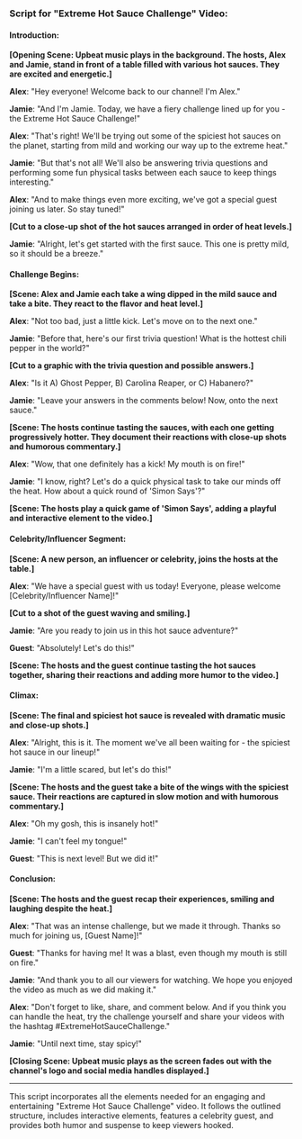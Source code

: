 ### Script for "Extreme Hot Sauce Challenge" Video:

#### **Introduction**:

**[Opening Scene: Upbeat music plays in the background. The hosts, Alex and Jamie, stand in front of a table filled with various hot sauces. They are excited and energetic.]**

**Alex**: "Hey everyone! Welcome back to our channel! I'm Alex."

**Jamie**: "And I'm Jamie. Today, we have a fiery challenge lined up for you - the Extreme Hot Sauce Challenge!"

**Alex**: "That's right! We'll be trying out some of the spiciest hot sauces on the planet, starting from mild and working our way up to the extreme heat."

**Jamie**: "But that's not all! We'll also be answering trivia questions and performing some fun physical tasks between each sauce to keep things interesting."

**Alex**: "And to make things even more exciting, we've got a special guest joining us later. So stay tuned!"

**[Cut to a close-up shot of the hot sauces arranged in order of heat levels.]**

**Jamie**: "Alright, let's get started with the first sauce. This one is pretty mild, so it should be a breeze."

#### **Challenge Begins**:

**[Scene: Alex and Jamie each take a wing dipped in the mild sauce and take a bite. They react to the flavor and heat level.]**

**Alex**: "Not too bad, just a little kick. Let's move on to the next one."

**Jamie**: "Before that, here's our first trivia question! What is the hottest chili pepper in the world?"

**[Cut to a graphic with the trivia question and possible answers.]**

**Alex**: "Is it A) Ghost Pepper, B) Carolina Reaper, or C) Habanero?"

**Jamie**: "Leave your answers in the comments below! Now, onto the next sauce."

**[Scene: The hosts continue tasting the sauces, with each one getting progressively hotter. They document their reactions with close-up shots and humorous commentary.]**

**Alex**: "Wow, that one definitely has a kick! My mouth is on fire!"

**Jamie**: "I know, right? Let's do a quick physical task to take our minds off the heat. How about a quick round of 'Simon Says'?"

**[Scene: The hosts play a quick game of 'Simon Says', adding a playful and interactive element to the video.]**

#### **Celebrity/Influencer Segment**:

**[Scene: A new person, an influencer or celebrity, joins the hosts at the table.]**

**Alex**: "We have a special guest with us today! Everyone, please welcome [Celebrity/Influencer Name]!"

**[Cut to a shot of the guest waving and smiling.]**

**Jamie**: "Are you ready to join us in this hot sauce adventure?"

**Guest**: "Absolutely! Let's do this!"

**[Scene: The hosts and the guest continue tasting the hot sauces together, sharing their reactions and adding more humor to the video.]**

#### **Climax**:

**[Scene: The final and spiciest hot sauce is revealed with dramatic music and close-up shots.]**

**Alex**: "Alright, this is it. The moment we've all been waiting for - the spiciest hot sauce in our lineup!"

**Jamie**: "I'm a little scared, but let's do this!"

**[Scene: The hosts and the guest take a bite of the wings with the spiciest sauce. Their reactions are captured in slow motion and with humorous commentary.]**

**Alex**: "Oh my gosh, this is insanely hot!"

**Jamie**: "I can't feel my tongue!"

**Guest**: "This is next level! But we did it!"

#### **Conclusion**:

**[Scene: The hosts and the guest recap their experiences, smiling and laughing despite the heat.]**

**Alex**: "That was an intense challenge, but we made it through. Thanks so much for joining us, [Guest Name]!"

**Guest**: "Thanks for having me! It was a blast, even though my mouth is still on fire."

**Jamie**: "And thank you to all our viewers for watching. We hope you enjoyed the video as much as we did making it."

**Alex**: "Don't forget to like, share, and comment below. And if you think you can handle the heat, try the challenge yourself and share your videos with the hashtag #ExtremeHotSauceChallenge."

**Jamie**: "Until next time, stay spicy!"

**[Closing Scene: Upbeat music plays as the screen fades out with the channel's logo and social media handles displayed.]**

---

This script incorporates all the elements needed for an engaging and entertaining "Extreme Hot Sauce Challenge" video. It follows the outlined structure, includes interactive elements, features a celebrity guest, and provides both humor and suspense to keep viewers hooked.